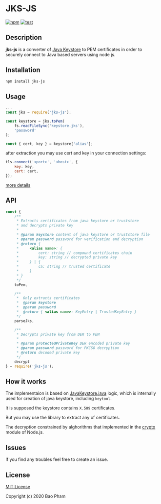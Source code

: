 # JKS-JS

[![npm](https://img.shields.io/npm/v/jks-js?color=blue&style=flat-square)](https://www.npmjs.com/package/parse-jks)
[![test](https://github.com/lenchv/jks-js/workflows/test/badge.svg?branch=master&event=push)](https://github.com/hoangbaoit95/parse-jks/actions?query=workflow%3Atest+branch%3Amaster)

## Description

**jks-js** is a converter of [Java Keystore](https://en.wikipedia.org/wiki/Java_KeyStore) to PEM certificates in order to securely connect to Java based servers using node js.

## Installation

```javascript
npm install jks-js
```

## Usage

```javascript
...
const jks = require('jks-js');

const keystore = jks.toPem(
	fs.readFileSync('keystore.jks'),
	'password'
);

const { cert, key } = keystore['alias'];

```

after extraction you may use cert and key in your connection settings:

```javascript
tls.connect('<port>', '<host>', {
	key: key,
	cert: cert,
});
```

[more details](https://nodejs.org/api/tls.html#tls_tls_connect_options_callback)

## API

```javascript
const {
	/**
	 * Extracts certificates from java keystore or truststore
	 * and decrypts private key 
	 * 
	 * @param keystore content of java keystore or truststore file
	 * @param password password for verification and decryption
	 * @return {
	 *     <alias name>: {
	 *         cert: string // compound certificates chain
	 *         key: string // decrypted private key 
	 *     } | {
	 *         ca: string // trusted certificate
	 *     }
	 * }
	 */
	toPem,

	/**
	 *  Only extracts certificates
	 *  @param keystore
	 *  @param password
	 *  @return { <alias name>: KeyEntry | TrustedKeyEntry }
	 */
	parseJks,

	/**
	 * Decrypts private key from DER to PEM
	 *
	 * @param protectedPrivateKey DER encoded private key
	 * @param password password for PKCS8 decryption
	 * @return decoded private key 
	 */
	decrypt
} = require('jks-js');
```

## How it works

The implementaion is based on [JavaKeystore.java](https://github.com/frohoff/jdk8u-jdk/blob/da0da73ab82ed714dc5be94acd2f0d00fbdfe2e9/src/share/classes/sun/security/provider/JavaKeyStore.java#L605) logic, which is internally used for creation of java keystore, including `keytool`.

It is supposed the keystore contains `X.509` certificates.

But you may use the library to extract any of certificates.

The decryption constrained by alghorithms that implemented in the [crypto](https://nodejs.org/api/crypto.html#crypto_keyobject_asymmetrickeytype) module of Node.js.

## Issues

If you find any troubles feel free to create an issue.

## License

[MIT License](LICENSE)

Copyright (c) 2020 Bao Pham
